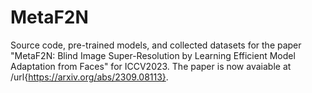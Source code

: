 # MetaF2N
Source code, pre-trained models, and collected datasets for the paper "MetaF2N: Blind Image Super-Resolution by Learning Efficient Model Adaptation from Faces" for ICCV2023.
The paper is now avaiable at /url{https://arxiv.org/abs/2309.08113}.
